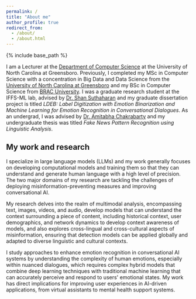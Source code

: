 ```yaml
---
permalink: /
title: "About me"
author_profile: true
redirect_from: 
  - /about/
  - /about.html
---
```


{% include base_path %}

I am a Lecturer at the <a href="https://compsci.uncg.edu/">Department of Computer Science</a> at the University of North Carolina at Greensboro. Previously, I completed my MSc in Computer Science with a concentration in Big Data and Data Science from the <a href="https://uncg.edu/">University of North Carolina at Greensboro</a> and my BSc in Computer Science from <a href="https://cse.sds.bracu.ac.bd/">BRAC University</a>. I was a graduate research student at the IFFS-ML lab, advised by <a href ="https://sites.google.com/uncg.edu/shan-suthaharan/home">Dr. Shan Suthaharan</a> and my graduate dissertation project is titled <em>LDEB: Label Digitization with Emotion Binarization and Machine Learning for Emotion Recognition in Conversational Dialogues</em>. As an undergrad, I was advised by <a href="https://cse.sds.bracu.ac.bd/faculty_profile/69/dr_amitabha_chakrabarty">Dr. Amitabha Chakrabarty</a> and my undergraduate thesis was titled <em>Fake News Pattern Recognition using Linguistic Analysis</em>.

## My work and research

I specialize in large language models (LLMs) and my work generally focuses on developing computational models and training them so that they can understand and generate human language with a high level of precision. The two major domains of my research are tackling the challenges of deploying misinformation-preventing measures and improving conversational AI. 

My research delves into the realm of multimodal analysis, encompassing text, images, videos, and audio, develop models that can understand the context surrounding a piece of content, including historical context, user demographics, and network dynamics to develop context awareness of models, and also explores cross-lingual and cross-cultural aspects of misinformation, ensuring that detection models can be applied globally and adapted to diverse linguistic and cultural contexts.

I study approaches to enhance emotion recognition in conversational AI systems by understanding the complexity of human emotions, especially within nuanced dialogues, which requires complex hybrid models that combine deep learning techniques with traditional machine learning that can accurately perceive and respond to users' emotional states. My work has direct implications for improving user experiences in AI-driven applications, from virtual assistants to mental health support systems.

